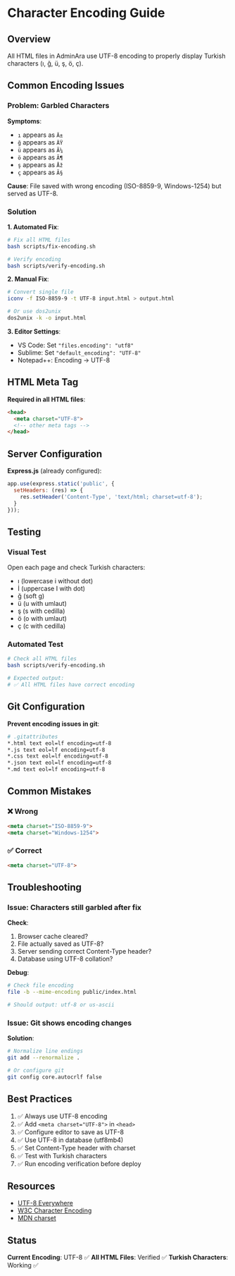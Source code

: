 # Character Encoding Guide

## Overview

All HTML files in AdminAra use UTF-8 encoding to properly display Turkish characters (ı, ğ, ü, ş, ö, ç).

## Common Encoding Issues

### Problem: Garbled Characters

**Symptoms**:
- `ı` appears as `Ä±`
- `ğ` appears as `ÄŸ`
- `ü` appears as `Ã¼`
- `ö` appears as `Ã¶`
- `ş` appears as `Åž`
- `ç` appears as `Ã§`

**Cause**: File saved with wrong encoding (ISO-8859-9, Windows-1254) but served as UTF-8.

### Solution

**1. Automated Fix**:
```bash
# Fix all HTML files
bash scripts/fix-encoding.sh

# Verify encoding
bash scripts/verify-encoding.sh
```

**2. Manual Fix**:
```bash
# Convert single file
iconv -f ISO-8859-9 -t UTF-8 input.html > output.html

# Or use dos2unix
dos2unix -k -o input.html
```

**3. Editor Settings**:
- VS Code: Set `"files.encoding": "utf8"`
- Sublime: Set `"default_encoding": "UTF-8"`
- Notepad++: Encoding → UTF-8

## HTML Meta Tag

**Required in all HTML files**:
```html
<head>
  <meta charset="UTF-8">
  <!-- other meta tags -->
</head>
```

## Server Configuration

**Express.js** (already configured):
```javascript
app.use(express.static('public', {
  setHeaders: (res) => {
    res.setHeader('Content-Type', 'text/html; charset=utf-8');
  }
}));
```

## Testing

### Visual Test
Open each page and check Turkish characters:
- ı (lowercase i without dot)
- İ (uppercase I with dot)
- ğ (soft g)
- ü (u with umlaut)
- ş (s with cedilla)
- ö (o with umlaut)
- ç (c with cedilla)

### Automated Test
```bash
# Check all HTML files
bash scripts/verify-encoding.sh

# Expected output:
# ✅ All HTML files have correct encoding
```

## Git Configuration

**Prevent encoding issues in git**:
```bash
# .gitattributes
*.html text eol=lf encoding=utf-8
*.js text eol=lf encoding=utf-8
*.css text eol=lf encoding=utf-8
*.json text eol=lf encoding=utf-8
*.md text eol=lf encoding=utf-8
```

## Common Mistakes

### ❌ Wrong
```html
<meta charset="ISO-8859-9">
<meta charset="Windows-1254">
```

### ✅ Correct
```html
<meta charset="UTF-8">
```

## Troubleshooting

### Issue: Characters still garbled after fix

**Check**:
1. Browser cache cleared?
2. File actually saved as UTF-8?
3. Server sending correct Content-Type header?
4. Database using UTF-8 collation?

**Debug**:
```bash
# Check file encoding
file -b --mime-encoding public/index.html

# Should output: utf-8 or us-ascii
```

### Issue: Git shows encoding changes

**Solution**:
```bash
# Normalize line endings
git add --renormalize .

# Or configure git
git config core.autocrlf false
```

## Best Practices

1. ✅ Always use UTF-8 encoding
2. ✅ Add `<meta charset="UTF-8">` in `<head>`
3. ✅ Configure editor to save as UTF-8
4. ✅ Use UTF-8 in database (utf8mb4)
5. ✅ Set Content-Type header with charset
6. ✅ Test with Turkish characters
7. ✅ Run encoding verification before deploy

## Resources

- [UTF-8 Everywhere](http://utf8everywhere.org/)
- [W3C Character Encoding](https://www.w3.org/International/questions/qa-html-encoding-declarations)
- [MDN charset](https://developer.mozilla.org/en-US/docs/Web/HTML/Element/meta#attr-charset)

## Status

**Current Encoding**: UTF-8 ✅
**All HTML Files**: Verified ✅
**Turkish Characters**: Working ✅
